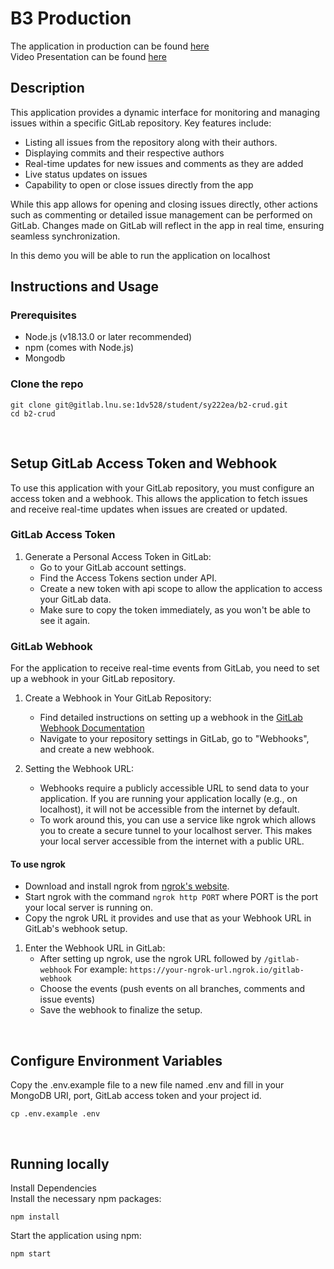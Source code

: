 # B3 Production

The application in production can be found [here](https://cscloud7-220.lnu.se/)
<br>
Video Presentation can be found [here](https://youtu.be/mn6RPgo0_aQ)


## Description
This application provides a dynamic interface for monitoring and managing issues within a specific GitLab repository. Key features include:

- Listing all issues from the repository along with their authors.
- Displaying commits and their respective authors
- Real-time updates for new issues and comments as they are added
- Live status updates on issues
- Capability to open or close issues directly from the app

While this app allows for opening and closing issues directly, other actions such as commenting or detailed issue management can be performed on GitLab. Changes made on GitLab will reflect in the app in real time, ensuring seamless synchronization.

In this demo you will be able to run the application on localhost


## Instructions and Usage
### Prerequisites
* Node.js (v18.13.0 or later recommended)
* npm (comes with Node.js)
* Mongodb

### Clone the repo 

```
git clone git@gitlab.lnu.se:1dv528/student/sy222ea/b2-crud.git
cd b2-crud
```
<br>

## Setup GitLab Access Token and Webhook 
To use this application with your GitLab repository, you must configure an access token and a webhook. This allows the application to fetch issues and receive real-time updates when issues are created or updated.

### GitLab Access Token
1. Generate a Personal Access Token in GitLab:
    * Go to your GitLab account settings.
    * Find the Access Tokens section under API.
    * Create a new token with api scope to allow the application to access your GitLab data.
    * Make sure to copy the token immediately, as you won't be able to see it again.


### GitLab Webhook
For the application to receive real-time events from GitLab, you need to set up a webhook in your GitLab repository.

1. Create a Webhook in Your GitLab Repository:

    * Find detailed instructions on setting up a webhook in the [GitLab Webhook Documentation](https://docs.gitlab.com/ee/user/project/integrations/webhooks.html)
    * Navigate to your repository settings in GitLab, go to "Webhooks", and create a new webhook.
2. Setting the Webhook URL:

    * Webhooks require a publicly accessible URL to send data to your application. If you are running your application locally (e.g., on localhost), it will not be accessible from the internet by default.
    * To work around this, you can use a service like ngrok which allows you to create a secure tunnel to your localhost server. This makes your local server accessible from the internet with a public URL.


#### To use ngrok

* Download and install ngrok from [ngrok's website](https://ngrok.com/).
* Start ngrok with the command ```ngrok http PORT``` where PORT is the port your local server is running on.
* Copy the ngrok URL it provides and use that as your Webhook URL in GitLab's webhook setup.

1. Enter the Webhook URL in GitLab:
    * After setting up ngrok, use the ngrok URL followed by ```/gitlab-webhook``` For example: ```https://your-ngrok-url.ngrok.io/gitlab-webhook```
    * Choose the events (push events on all branches, comments and issue events)
    * Save the webhook to finalize the setup.


<br>

## Configure Environment Variables <br>

Copy the .env.example file to a new file named .env and fill in your MongoDB URI, port, GitLab access token and your project id. 


```
cp .env.example .env
```
<br>

## Running locally 
Install Dependencies<br>
Install the necessary npm packages:
```
npm install
```

Start the application using npm:

```
npm start 
```